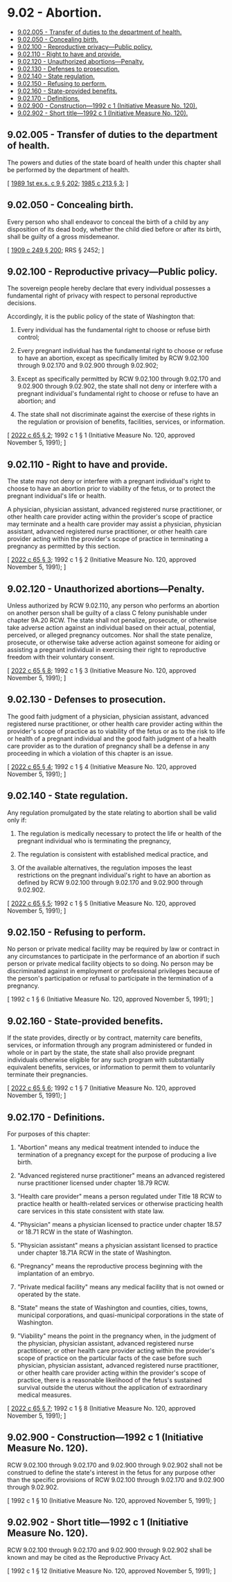 # 9.02 - Abortion.
* [9.02.005 - Transfer of duties to the department of health.](#902005---transfer-of-duties-to-the-department-of-health)
* [9.02.050 - Concealing birth.](#902050---concealing-birth)
* [9.02.100 - Reproductive privacy—Public policy.](#902100---reproductive-privacypublic-policy)
* [9.02.110 - Right to have and provide.](#902110---right-to-have-and-provide)
* [9.02.120 - Unauthorized abortions—Penalty.](#902120---unauthorized-abortionspenalty)
* [9.02.130 - Defenses to prosecution.](#902130---defenses-to-prosecution)
* [9.02.140 - State regulation.](#902140---state-regulation)
* [9.02.150 - Refusing to perform.](#902150---refusing-to-perform)
* [9.02.160 - State-provided benefits.](#902160---state-provided-benefits)
* [9.02.170 - Definitions.](#902170---definitions)
* [9.02.900 - Construction—1992 c 1 (Initiative Measure No. 120).](#902900---construction1992-c-1-initiative-measure-no-120)
* [9.02.902 - Short title—1992 c 1 (Initiative Measure No. 120).](#902902---short-title1992-c-1-initiative-measure-no-120)
## 9.02.005 - Transfer of duties to the department of health.
The powers and duties of the state board of health under this chapter shall be performed by the department of health.

\[ [1989 1st ex.s. c 9 § 202](https://leg.wa.gov/CodeReviser/documents/sessionlaw/1989ex1c9.pdf?cite=1989%201st%20ex.s.%20c%209%20§%20202); [1985 c 213 § 3](https://leg.wa.gov/CodeReviser/documents/sessionlaw/1985c213.pdf?cite=1985%20c%20213%20§%203); \]

## 9.02.050 - Concealing birth.
Every person who shall endeavor to conceal the birth of a child by any disposition of its dead body, whether the child died before or after its birth, shall be guilty of a gross misdemeanor.

\[ [1909 c 249 § 200](https://leg.wa.gov/CodeReviser/documents/sessionlaw/1909c249.pdf?cite=1909%20c%20249%20§%20200); RRS § 2452; \]

## 9.02.100 - Reproductive privacy—Public policy.
The sovereign people hereby declare that every individual possesses a fundamental right of privacy with respect to personal reproductive decisions.

Accordingly, it is the public policy of the state of Washington that:

1. Every individual has the fundamental right to choose or refuse birth control;

2. Every pregnant individual has the fundamental right to choose or refuse to have an abortion, except as specifically limited by RCW 9.02.100 through 9.02.170 and 9.02.900 through 9.02.902;

3. Except as specifically permitted by RCW 9.02.100 through 9.02.170 and 9.02.900 through 9.02.902, the state shall not deny or interfere with a pregnant individual's fundamental right to choose or refuse to have an abortion; and

4. The state shall not discriminate against the exercise of these rights in the regulation or provision of benefits, facilities, services, or information.

\[ [2022 c 65 § 2](https://lawfilesext.leg.wa.gov/biennium/2021-22/Pdf/Bills/Session%20Laws/House/1851.SL.pdf?cite=2022%20c%2065%20§%202); 1992 c 1 § 1 (Initiative Measure No. 120, approved November 5, 1991); \]

## 9.02.110 - Right to have and provide.
The state may not deny or interfere with a pregnant individual's right to choose to have an abortion prior to viability of the fetus, or to protect the pregnant individual's life or health.

A physician, physician assistant, advanced registered nurse practitioner, or other health care provider acting within the provider's scope of practice may terminate and a health care provider may assist a physician, physician assistant, advanced registered nurse practitioner, or other health care provider acting within the provider's scope of practice in terminating a pregnancy as permitted by this section.

\[ [2022 c 65 § 3](https://lawfilesext.leg.wa.gov/biennium/2021-22/Pdf/Bills/Session%20Laws/House/1851.SL.pdf?cite=2022%20c%2065%20§%203); 1992 c 1 § 2 (Initiative Measure No. 120, approved November 5, 1991); \]

## 9.02.120 - Unauthorized abortions—Penalty.
Unless authorized by RCW 9.02.110, any person who performs an abortion on another person shall be guilty of a class C felony punishable under chapter 9A.20 RCW. The state shall not penalize, prosecute, or otherwise take adverse action against an individual based on their actual, potential, perceived, or alleged pregnancy outcomes. Nor shall the state penalize, prosecute, or otherwise take adverse action against someone for aiding or assisting a pregnant individual in exercising their right to reproductive freedom with their voluntary consent.

\[ [2022 c 65 § 8](https://lawfilesext.leg.wa.gov/biennium/2021-22/Pdf/Bills/Session%20Laws/House/1851.SL.pdf?cite=2022%20c%2065%20§%208); 1992 c 1 § 3 (Initiative Measure No. 120, approved November 5, 1991); \]

## 9.02.130 - Defenses to prosecution.
The good faith judgment of a physician, physician assistant, advanced registered nurse practitioner, or other health care provider acting within the provider's scope of practice as to viability of the fetus or as to the risk to life or health of a pregnant individual and the good faith judgment of a health care provider as to the duration of pregnancy shall be a defense in any proceeding in which a violation of this chapter is an issue.

\[ [2022 c 65 § 4](https://lawfilesext.leg.wa.gov/biennium/2021-22/Pdf/Bills/Session%20Laws/House/1851.SL.pdf?cite=2022%20c%2065%20§%204); 1992 c 1 § 4 (Initiative Measure No. 120, approved November 5, 1991); \]

## 9.02.140 - State regulation.
Any regulation promulgated by the state relating to abortion shall be valid only if:

1. The regulation is medically necessary to protect the life or health of the pregnant individual who is terminating the pregnancy,

2. The regulation is consistent with established medical practice, and

3. Of the available alternatives, the regulation imposes the least restrictions on the pregnant individual's right to have an abortion as defined by RCW 9.02.100 through 9.02.170 and 9.02.900 through 9.02.902.

\[ [2022 c 65 § 5](https://lawfilesext.leg.wa.gov/biennium/2021-22/Pdf/Bills/Session%20Laws/House/1851.SL.pdf?cite=2022%20c%2065%20§%205); 1992 c 1 § 5 (Initiative Measure No. 120, approved November 5, 1991); \]

## 9.02.150 - Refusing to perform.
No person or private medical facility may be required by law or contract in any circumstances to participate in the performance of an abortion if such person or private medical facility objects to so doing. No person may be discriminated against in employment or professional privileges because of the person's participation or refusal to participate in the termination of a pregnancy.

\[ 1992 c 1 § 6 (Initiative Measure No. 120, approved November 5, 1991); \]

## 9.02.160 - State-provided benefits.
If the state provides, directly or by contract, maternity care benefits, services, or information through any program administered or funded in whole or in part by the state, the state shall also provide pregnant individuals otherwise eligible for any such program with substantially equivalent benefits, services, or information to permit them to voluntarily terminate their pregnancies.

\[ [2022 c 65 § 6](https://lawfilesext.leg.wa.gov/biennium/2021-22/Pdf/Bills/Session%20Laws/House/1851.SL.pdf?cite=2022%20c%2065%20§%206); 1992 c 1 § 7 (Initiative Measure No. 120, approved November 5, 1991); \]

## 9.02.170 - Definitions.
For purposes of this chapter:

1. "Abortion" means any medical treatment intended to induce the termination of a pregnancy except for the purpose of producing a live birth.

2. "Advanced registered nurse practitioner" means an advanced registered nurse practitioner licensed under chapter 18.79 RCW.

3. "Health care provider" means a person regulated under Title 18 RCW to practice health or health-related services or otherwise practicing health care services in this state consistent with state law.

4. "Physician" means a physician licensed to practice under chapter 18.57 or 18.71 RCW in the state of Washington.

5. "Physician assistant" means a physician assistant licensed to practice under chapter 18.71A RCW in the state of Washington.

6. "Pregnancy" means the reproductive process beginning with the implantation of an embryo.

7. "Private medical facility" means any medical facility that is not owned or operated by the state.

8. "State" means the state of Washington and counties, cities, towns, municipal corporations, and quasi-municipal corporations in the state of Washington.

9. "Viability" means the point in the pregnancy when, in the judgment of the physician, physician assistant, advanced registered nurse practitioner, or other health care provider acting within the provider's scope of practice on the particular facts of the case before such physician, physician assistant, advanced registered nurse practitioner, or other health care provider acting within the provider's scope of practice, there is a reasonable likelihood of the fetus's sustained survival outside the uterus without the application of extraordinary medical measures.

\[ [2022 c 65 § 7](https://lawfilesext.leg.wa.gov/biennium/2021-22/Pdf/Bills/Session%20Laws/House/1851.SL.pdf?cite=2022%20c%2065%20§%207); 1992 c 1 § 8 (Initiative Measure No. 120, approved November 5, 1991); \]

## 9.02.900 - Construction—1992 c 1 (Initiative Measure No. 120).
RCW 9.02.100 through 9.02.170 and 9.02.900 through 9.02.902 shall not be construed to define the state's interest in the fetus for any purpose other than the specific provisions of RCW 9.02.100 through 9.02.170 and 9.02.900 through 9.02.902.

\[ 1992 c 1 § 10 (Initiative Measure No. 120, approved November 5, 1991); \]

## 9.02.902 - Short title—1992 c 1 (Initiative Measure No. 120).
RCW 9.02.100 through 9.02.170 and 9.02.900 through 9.02.902 shall be known and may be cited as the Reproductive Privacy Act.

\[ 1992 c 1 § 12 (Initiative Measure No. 120, approved November 5, 1991); \]

